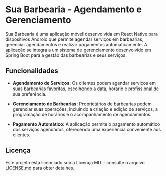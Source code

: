 # Sua Barbearia - Agendamento e Gerenciamento

Sua Barbearia é uma aplicação móvel desenvolvida em React Native para dispositivos Android que permite agendar serviços em barbearias, gerenciar agendamentos e realizar pagamentos automaticamente. A aplicação se integra a um sistema de gerenciamento desenvolvido em Spring Boot para a gestão das barbearias e seus serviços.

## Funcionalidades

- **Agendamento de Serviços:** Os clientes podem agendar serviços em suas barbearias favoritas, escolhendo a data, horário e profissional de sua preferência.

- **Gerenciamento de Barbearias:** Proprietários de barbearias podem gerenciar suas operações, incluindo a criação e edição de serviços, a programação de horários e o acompanhamento de agendamentos.

- **Pagamento Automático:** A aplicação permite o pagamento automático dos serviços agendados, oferecendo uma experiência conveniente aos clientes.

## Licença

Este projeto está licenciado sob a Licença MIT - consulte o arquivo [LICENSE.md](LICENSE.md) para obter detalhes.